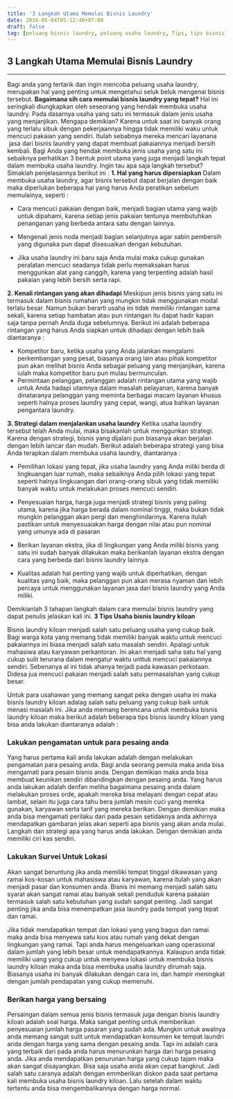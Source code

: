```yaml
---
title: '3 Langkah Utama Memulai Bisnis Laundry'
date: 2016-05-04T05:12:40+07:00
draft: false
tag: [peluang bisnis laundry, peluang usaha laundry, Tips, tips bisnis]
---
```

## 3 Langkah Utama Memulai Bisnis Laundry
----
Bagi anda yang tertarik dan ingin mencoba peluang usaha laundry, merupakan hal yang penting untuk mengetahui seluk beluk mengenai bisnis tersebut. **Bagaimana sih cara memulai bisnis laundry yang tepat?** Hal ini seringkali diungkapkan oleh seseorang yang hendak membuka usaha laundry. Pada dasarnya usaha yang satu ini termasuk dalam jenis usaha yang menjanjikan. Mengapa demikian? Karena untuk saat ini banyak orang yang terlalu sibuk dengan pekerjaannya hingga tidak memiliki waku untuk mencuci pakaian yang sendiri. Itulah sebabnya mereka mencari layanana  jasa dari bisnis laundry yang dapat membuat pakaiannya menjadi bersih kembali. Bagi Anda yang hendak membuka jenis usaha yang satu ini sebaiknya perhatikan 3 bentuk point utama yang juga menjadi langkah tepat dalam membuka usaha laundry. Ingin tau apa saja langkah tersebut? Simaklah penjelasannya berikut ini : **1\. Hal yang harus dipersiapkan** Dalam membuka usaha laundry, agar bisnis tersebut dapat berjalan dengan baik maka diperlukan beberapa hal yang harus Anda peratikan sebelum memulainya, seperti :

*   Cara mencuci pakaian dengan baik, menjadi bagian utama yang waijb untuk dipahami, karena setiap jenis pakaian tentunya membutuhkan penanganan yang berbeda antara satu dengan lainnya.
    
*   Mengenali jenis noda menjadi bagian selanjutnya agar sabin pembersih yang digunaka pun dapat disesuaikan dengan kebutuhan.
    
*   Jika usaha laundry ini baru saja Anda mulai maka cukup gunakan peralatan mencuci seadanya tidak perlu memaksakan harus menggunkan alat yang canggih, karena yang terpenting adalah hasil pakaian yang lebih bersih serta rapi.

**2\. Kenali rintangan yang akan dihadapi** Meskipun jenis bisnis yang satu ini termasuk dalam bisnis rumahan yang mungkin tidak menggunakan modal terlalu besar. Namun bukan berarti usaha ini tidak memiliki rintangan sama sekali, karena setiap hambatan atau pun rintangan itu dapat hadir kapan saja tanpa pernah Anda duga sebelumnya. Berikut ini adalah beberapa rintangan yang harus Anda siapkan untuk dihadapi dengan lebih baik diantaranya :

*   Kompetitor baru, ketika usaha yang Anda jalankan mengalami perkembangan yang pesat, biasanya orang lain atau pihak kompetitor pun akan melihat bisnis Anda sebagai peluang yang menjanjikan, karena iulah maka kompetitor baru pun mulau bermunculan.
*   Permintaan pelanggan, pelanggan adalah rintangan utama yang wajib untuk Anda hadapi utamnya dalam masalah pelayanan, karena banyak dinataranya pelanggan yang meminta berbagai macam layanan khusus seperti halnya proses laundry yang cepat, wangi, atua bahkan layanan pengantara laundry.

**3\. Strategi dalam menjalankan usaha laundry** Ketika usaha laundry tersebut telah Anda mulai, maka bisakanlah untuk menggunkan strategi. Karena dengan strategi, bisnis yang dijalani pun biasanya akan berjalan dengan lebih lancar dan mudah. Berikut adalah beberapa strategi yang bisa Anda terapkan dalam membuka usaha laundry, diantaranya :

*   Pemilihan lokasi yang tepat, jika usaha laundry yang Anda miliki berda di lingkuangan luar rumah, maka sebaiknya Anda pilih lokasi yang tepat seperti halnya lingkuangan dari orang-orang sibuk yang tidak memiliki banyak waktu untuk melakukan proses mencuci sendiri.
    
*   Penyesuaian harga, harga juga menjadi strategi bisnis yang paling utama, karena jika harga berada dalam nominal tinggi, maka bukan tidak mungkin pelanggan akan pergi dan menghindarinya. Karena itulah pastikan untuk menyesuaiakan harga dengan nilai atau pun nominal yang umunya ada di pasaran
    
*   Berikan layanan ekstra, jika di lingkungan yang Anda miliki bisnis yang satu ini sudah banyak dilakukan maka berikanlah layanan ekstra dengan cara yang berbeda dari bisnis laundry lainnya.
    
*   Kualitas adalah hal penting yang wajib untuk diperhatikan, dengan kualitas yang baik, maka pelanggan pun akan merasa nyaman dan lebih percaya untuk menggunakan layanan jasa dari bisnis laundry yang Anda miliki.
    

Demikianlah 3 tahapan langkah dalam cara memulai bisnis laundry yang dapat penulis jelaskan kali ini. **3 Tips Usaha bisnis laundry kiloan**

Bisnis laundry kiloan menjadi salah satu peluang usaha yang cukup baik. Bagi warga kota yang memang tidak memiliki banyak waktu untuk mencuci pakaiannya ini biasa menjadi salah satu masalah sendiri. Apalagi untuk mahasiwa atau karyawan perkantoran. Ini akan menjadi saha satu hal yang cukup sulit terurana dalam mengatur waktu unttuk mencuci pakaiannya sendiri. Sebenanya al ini tidak ahanya terjadi pada kawasan perkotaan. Didesa jua mencuci pakaian menjadi salah satu permasalahan yang cukup besar.

Untuk para usahawan yang memang sangat peka dengan usaha ini maka bisnis laundry kiloan adalag salah satu peluang yang cukup baik untuk menasi masalah ini. Jika anda memang berencana untuk membuka bisnis laundry kiloan maka berikut adalah beberapa tips bisnis laundry kiloan yang bisa anda lakukan diantaranya adalah :

### Lakukan pengamatan untuk para pesaing anda

Yang harus pertama kali anda lakukan adalah dengan melakukan pengamatan para pesaing anda. Bagi anda seorang pemula maka anda bisa mengamati para pesain bisnis anda. Dengan demikian maka anda bisa membuat keunikan sendiri dibandingkan dengan pesaing anda. Yang harus anda lakukan adalah denfan meliha bagaimana pesaing anda dalam melakukan proses orde, apakah mereka bisa melayani dengan cepat atau lambat, selain itu juga cara tahu bera jumlah mesin cuci yang mereka gunakan, karyawan serta tarif yang mereka berikan. Dengan demikian maka anda bisa mengamati perilaku dari pada pesain setidaknya anda akhirnya mendapatkan gambaran jelas akan seperti apa bisnis yang akan anda mulai. Langkah dan strategi apa yang harus anda lakukan. Dengan demikian anda memiliki ciri kas sendiri.

### Lakukan Survei Untuk Lokasi

Akan sangat beruntung jika anda memiliki tempat tinggal dikawasan yang ramai kos-kosan untuk mahasiswa atau karyawan, karena itulah yang akan menjadi pasar dan konsumen anda. Bisnis ini memang menjadi salah satu syarat akan sangat ramai atau banyak sekali penduduk karena pakaian termasuk salah satu kebutuhan yang sudah sangat penting. Jadi sangat penting jika anda bisa menempatkan jasa laundry pada tempat yang tepat dan ramai.

Jika tidak mendapatkan tempat dan lokasi yang yang bagus dan ramai maka anda bisa menyewa satu kios atau rumah yang dekat dengan lingkungan yang ramai. Tapi anda harus mengeluarkan uang operasional dalam jumlah yang lebih besar untuk mendapatkannya. Kalaupun anda tidak memiliki uang yang cukup untuk menyewa lokasi untuk membuka bisnis laundry kiloan maka anda bisa membuka usaha laundry dirumah saja. Biasanya usaha ini banyak dilakukan dengan cara ini, dan hampir meningkat dengan jumlah pendapatan yang cukup memenuhi.

### Berikan harga yang bersaing

Persaingan dalam semua jenis bisnis termasuk juga dengan bisnis laundry kiloan adalah soal harga. Maka sangat penting untuk memberikan penyesuaian jumlah harga pasaran yang sudah ada. Mungkin untuk awalnya anda memang sangat sulit untuk mendapatkan konsumen ke tempat laundri anda dengan harga yang sama dengan pesaing anda. Tapi ini adalah cara yang terbaik dari pada anda harus menurunkan harga dari harga pesaing anda. Jika anda mendapatkan penurunan harga yang cukup tajam maka akan sangat disayangkan. Bisa saja usaha anda akan cepat bangkrut. Jadi salah satu caranya adalah dengan emmberikan diskon pada saat pertama kali membuka usaha bisnis laundry kiloan. Lalu setelah dalam waktu tertentu anda bisa mengembalikannya dengan harga normal.